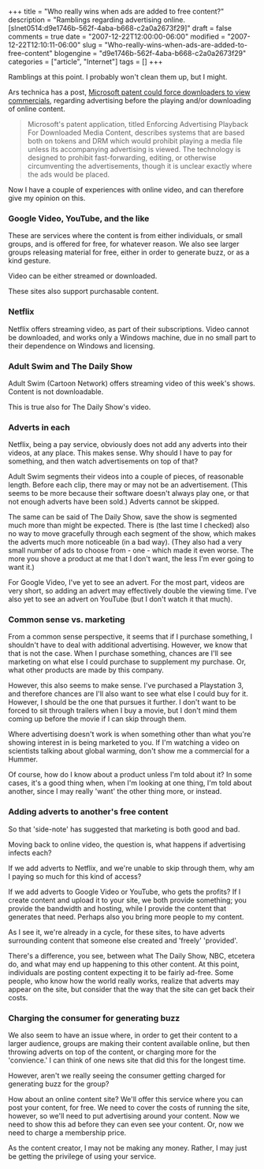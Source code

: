 +++
title = "Who really wins when ads are added to free content?"
description = "Ramblings regarding advertising online. [slnet0514:d9e1746b-562f-4aba-b668-c2a0a2673f29]"
draft = false
comments = true
date = "2007-12-22T12:00:00-06:00"
modified = "2007-12-22T12:10:11-06:00"
slug = "Who-really-wins-when-ads-are-added-to-free-content"
blogengine = "d9e1746b-562f-4aba-b668-c2a0a2673f29"
categories = ["article", "Internet"]
tags = []
+++

<div class="note">
<p>
Ramblings at this point. I probably won&#39;t clean them up, but I might.&nbsp; 
</p>
</div>
<p>
Ars technica has a post, <a rel="nofollow" href="http://arstechnica.com/news.ars/post/20071221-microsoft-patent-app-could-open-doors-for-video-downloads--and-drm.html" target="_blank">Microsoft patent could force downloaders to view commercials</a>, regarding advertising before the playing and/or downloading of online content. 
</p>
<blockquote>
	<p>
	Microsoft&#39;s patent application, titled Enforcing Advertising Playback For Downloaded Media Content, describes systems that are based both on tokens and DRM which would prohibit playing a media file unless its accompanying advertising is viewed. The technology is designed to prohibit fast-forwarding, editing, or otherwise circumventing the advertisements, though it is unclear exactly where the ads would be placed.&nbsp; 
	</p>
</blockquote>
<p>
Now I have a couple of experiences with online video, and can therefore give my opinion on this. 
</p>
<h3>Google Video, YouTube, and the like</h3>
<p>
These are services where the content is from either individuals, or small groups, and is offered for free, for whatever reason. We also see larger groups releasing material for free, either in order to generate buzz, or as a kind gesture. 
</p>
<p>
Video can be either streamed or downloaded. 
</p>
<p>
These sites also support purchasable content. 
</p>
<h3>Netflix</h3>
<p>
Netflix offers&nbsp;streaming video, as part of their subscriptions. Video cannot be downloaded, and works only a Windows machine, due in no small part to their dependence on Windows and licensing. 
</p>
<h3>Adult Swim and The Daily Show</h3>
<p>
Adult Swim (Cartoon Network)&nbsp;offers streaming video of this week&#39;s shows. Content is not downloadable. 
</p>
<p>
This is true also for The Daily Show&#39;s video. 
</p>
<h3>Adverts in each</h3>
<p>
Netflix, being a pay service, obviously does not add any adverts into their videos, at any place. This makes sense. Why should I have to pay for something, and then watch advertisements on top of that? 
</p>
<p>
Adult Swim&nbsp;segments their videos&nbsp;into a couple of pieces, of reasonable length. Before each clip, there may or may not be an advertisement. (This seems to be more because their software doesn&#39;t always play one, or that not enough adverts have been sold.) Adverts cannot be skipped. 
</p>
<p>
The same can be said of The Daily Show, save the show is segmented much more than might be expected. There is (the last time I checked) also no way to move gracefully through each segment of the show, which makes the adverts much more noticeable (in a bad way). (They also had a very small number of ads to choose from - one - which made it even worse. The more you shove a product at me that I don&#39;t want, the less I&#39;m ever going to want it.) 
</p>
<p>
For Google Video, I&#39;ve yet to see an advert. For the most part, videos are very short, so adding an advert may effectively double the viewing time. I&#39;ve also yet to see an advert on YouTube (but I don&#39;t watch it that much). 
</p>
<h3>Common sense vs. marketing</h3>
<p>
From a common sense perspective, it seems that if I purchase something, I shouldn&#39;t have to deal with additional advertising. However, we know that that is not the case. When I purchase something, chances are I&#39;ll see marketing on what else I could purchase to supplement my purchase. Or, what other products are made by this company. 
</p>
<p>
However, this also seems to make sense. I&#39;ve purchased a Playstation 3, and therefore chances are I&#39;ll also want to see what else I could buy for it. However, I should be the one that pursues it further. I don&#39;t want to be forced to sit through trailers when I buy a movie, but I don&#39;t mind them coming up before the movie if I can skip through them. 
</p>
<p>
Where advertising doesn&#39;t work is when something&nbsp;other than what you&#39;re showing interest in is being marketed to you. If I&#39;m watching a video on scientists talking about global warming, don&#39;t show me a commercial for a Hummer. 
</p>
<p>
Of course, how do I know about a product unless I&#39;m told about it? In some cases, it&#39;s a good thing when, when I&#39;m looking at one thing, I&#39;m told about another, since I may really &#39;want&#39; the other thing more, or instead. 
</p>
<h3>Adding adverts to another&#39;s free content</h3>
<p>
So that &#39;side-note&#39; has suggested that marketing is both good and bad. 
</p>
<p>
Moving back to online video, the question is, what happens if advertising infects each? 
</p>
<p>
If we add adverts to Netflix, and we&#39;re unable to skip through them, why am I paying so much for this kind of access? 
</p>
<p>
If we add adverts to Google Video or YouTube, who gets the profits? If I create content and upload it to your site, we both provide something; you provide the bandwidth and hosting, while I provide the content that generates that need. Perhaps also you bring more people to my content. 
</p>
<p>
As I see it, we&#39;re already in a cycle, for these sites, to have adverts surrounding content that someone else created and &#39;freely&#39; &#39;provided&#39;. 
</p>
<p>
There&#39;s a difference, you see, between what The Daily Show, NBC, etcetera do, and what may end up happening to this other content. At this point, individuals are posting content expecting it to be fairly ad-free. Some people, who know how the world really works, realize that adverts may appear on the site, but consider that the way that the site can get back their costs.
</p>
<h3>Charging the consumer for generating buzz</h3>
<p>
We also seem to have an issue where, in order to get their content to a larger audience, groups are making their content available online, but then throwing adverts on top of the content, or charging more for the &#39;convience.&#39; I can think of one news site that did this for the longest time.
</p>
<p>
However, aren&#39;t we really seeing the consumer getting charged for generating buzz for the group?
</p>
<p>
How about an online content site? We&#39;ll offer this service where you can post your content, for free. We need to cover the costs of running the site, however, so we&#39;ll need to put advertising around your content. Now we need to show this ad before they can even see your content. Or, now we need to charge a membership price.
</p>
<p>
As the content creator, I may not be making any money. Rather, I may just be getting the privilege of using your service.
</p>

